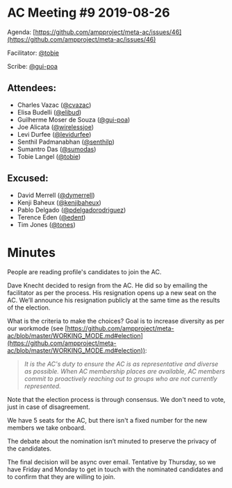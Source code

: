# **AC Meeting #9 2019-08-26**

Agenda: [https://github.com/ampproject/meta-ac/issues/46](https://github.com/ampproject/meta-ac/issues/46)

Facilitator: [@tobie][tobie]

Scribe: [@gui-poa][gui-poa]

## **Attendees:**

*   Charles Vazac ([@cvazac][cvazac])
*   Elisa Budelli ([@elibud][elibud])
*   Guilherme Moser de Souza ([@gui-poa][gui-poa])
*   Joe Alicata ([@wirelessjoe][wirelessjoe])
*   Levi Durfee ([@levidurfee][levidurfee])
*   Senthil Padmanabhan ([@senthilp][senthilp])
*   Sumantro Das ([@sumodas][sumodas])
*   Tobie Langel ([@tobie][tobie])

## **Excused:**

*   David Merrell ([@dymerrell][dymerrell])
*   Kenji Baheux ([@kenjibaheux][kenjibaheux])
*   Pablo Delgado ([@pdelgadorodriguez][pdelgadorodriguez])
*   Terence Eden ([@edent][edent])
*   Tim Jones ([@tones][tones])

# **Minutes**

People are reading profile's candidates to join the AC.

Dave Knecht decided to resign from the AC. He did so by emailing the facilitator as per the process. His resignation opens up a new seat on the AC. We’ll announce his resignation publicly at the same time as the results of the election.

What is the criteria to make the choices? Goal is to increase diversity as per our workmode (see [https://github.com/ampproject/meta-ac/blob/master/WORKING_MODE.md#election](https://github.com/ampproject/meta-ac/blob/master/WORKING_MODE.md#election)):

>_It is the AC's duty to ensure the AC is as representative and diverse as possible. When AC membership places are available, AC members commit to proactively reaching out to groups who are not currently represented._

Note that the election process is through consensus. We don't need to vote, just in case of disagreement.

We have 5 seats for the AC, but there isn't a fixed number for the new members we take onboard. 

The debate about the nomination isn’t minuted to preserve the privacy of the candidates.

The final decision will be async over email. Tentative by Thursday, so we have Friday and Monday to get in touch with the nominated candidates and to confirm that they are willing to join.

[tobie]: https://github.com/tobie
[wirelessjoe]: https://github.com/wirelessjoe
[cvazac]: https://github.com/cvazac
[gui-poa]: https://github.com/gui-poa
[levidurfee]: https://github.com/levidurfee
[sumodas]: https://github.com/sumodas
[edent]: https://github.com/edent
[senthilp]: https://github.com/senthilp
[tones]: https://github.com/tones
[kenjibaheux]: https://github.com/kenjibaheux
[elibud]: https://github.com/elibud
[pdelgadorodriguez]: https://github.com/pdelgadorodriguez
[dymerrell]: https://github.com/dymerrell